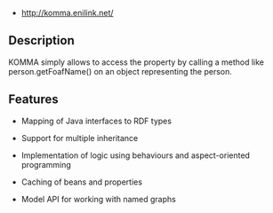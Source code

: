 
- http://komma.enilink.net/

## Description

KOMMA simply allows to access the property by calling a method like person.getFoafName() on an object representing the person.


## Features

* Mapping of Java interfaces to RDF types

* Support for multiple inheritance

* Implementation of logic using behaviours and aspect-oriented programming

* Caching of beans and properties

* Model API for working with named graphs

